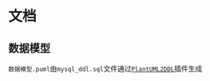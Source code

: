 # 文档

## 数据模型
`数据模型.puml`由`mysql_ddl.sql`文件通过[`PlantUML2DDL`](https://github.com/xwsg/plantuml2ddl)插件生成